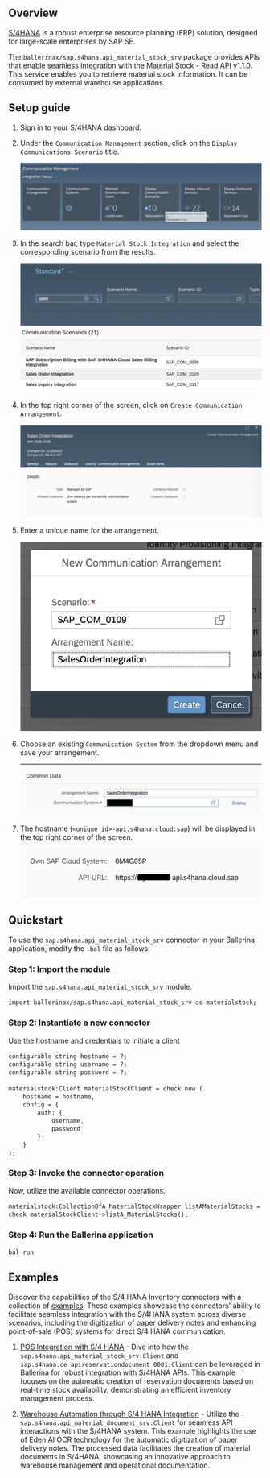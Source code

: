## Overview

[S/4HANA](https://www.sap.com/india/products/erp/s4hana.html) is a robust enterprise resource planning (ERP) solution,
designed for large-scale enterprises by SAP SE.

The `ballerinax/sap.s4hana.api_material_stock_srv` package provides APIs that enable seamless integration with the [Material Stock - Read API v1.1.0](https://api.sap.com/api/API_MATERIAL_STOCK_SRV/overview). This service enables you to retrieve material stock information. It can be consumed by external warehouse applications.

## Setup guide

1. Sign in to your S/4HANA dashboard.

2. Under the `Communication Management` section, click on the `Display Communications Scenario` title.

   ![Display Scenarios](https://raw.githubusercontent.com/ballerina-platform/module-ballerinax-sap/main/docs/setup/3-1-display-scenarios.png)

3. In the search bar, type `Material Stock Integration` and select the corresponding scenario from the results.

   ![Search Sales Order](https://raw.githubusercontent.com/ballerina-platform/module-ballerinax-sap/main/docs/setup/3-2-search-sales-order.png)

4. In the top right corner of the screen, click on `Create Communication Arrangement`.

   ![Click Create Arrangement](https://raw.githubusercontent.com/ballerina-platform/module-ballerinax-sap/main/docs/setup/3-3-click-create-arrangement.png)

5. Enter a unique name for the arrangement.

   ![Give Arrangement Name](https://raw.githubusercontent.com/ballerina-platform/module-ballerinax-sap/main/docs/setup/3-4-give-arrangement-name.png)

6. Choose an existing `Communication System` from the dropdown menu and save your arrangement.

   ![Select Existing Communication Arrangement](https://raw.githubusercontent.com/ballerina-platform/module-ballerinax-sap/main/docs/setup/3-5-select-communication-system.png)

7. The hostname (`<unique id>-api.s4hana.cloud.sap`) will be displayed in the top right corner of the screen.

   ![View Hostname](https://raw.githubusercontent.com/ballerina-platform/module-ballerinax-sap/main/docs/setup/3-6-view-hostname.png)

## Quickstart

To use the `sap.s4hana.api_material_stock_srv` connector in your Ballerina application, modify the `.bal` file as follows:

### Step 1: Import the module

Import the `sap.s4hana.api_material_stock_srv` module.

```ballerina
import ballerinax/sap.s4hana.api_material_stock_srv as materialstock;
```

### Step 2: Instantiate a new connector

Use the hostname and credentials to initiate a client

```ballerina
configurable string hostname = ?;
configurable string username = ?;
configurable string password = ?;

materialstock:Client materialStockClient = check new (
    hostname = hostname,
    config = {
        auth: {
            username,
            password
        }
    }
);
```

### Step 3: Invoke the connector operation

Now, utilize the available connector operations.

```ballerina
materialstock:CollectionOfA_MaterialStockWrapper listAMaterialStocks = check materialStockClient->listA_MaterialStocks();
```

### Step 4: Run the Ballerina application

```bash
bal run
```

## Examples

Discover the capabilities of the S/4 HANA Inventory connectors with a collection
of [examples](https://github.com/ballerina-platform/module-ballerinax-sap.s4hana.inventory/tree/main/examples). These
examples showcase the connectors' ability to facilitate seamless integration with the S/4HANA system across diverse
scenarios, including the digitization of paper delivery notes and enhancing point-of-sale (POS) systems for direct S/4
HANA communication.

1. [POS Integration with S/4 HANA](https://github.com/ballerina-platform/module-ballerinax-sap.s4hana.inventory/tree/main/examples/pos-to-s4hana) -
   Dive into how the `sap.s4hana.api_material_stock_srv:Client` and `sap.s4hana.ce_apireservationdocument_0001:Client`
   can be leveraged in Ballerina for robust integration with S/4HANA APIs. This example focuses on the automatic
   creation of reservation documents based on real-time stock availability, demonstrating an efficient inventory
   management process.

2. [Warehouse Automation through S/4 HANA Integration](https://github.com/ballerina-platform/module-ballerinax-sap.s4hana.inventory/tree/main/examples/warehouse-to-s4hana) -
   Utilize the `sap.s4hana.api_material_document_srv:Client` for seamless API interactions with the S/4HANA system. This
   example highlights the use of Eden AI OCR technology for the automatic digitization of paper delivery notes. The
   processed data facilitates the creation of material documents in S/4HANA, showcasing an innovative approach to
   warehouse management and operational documentation.
